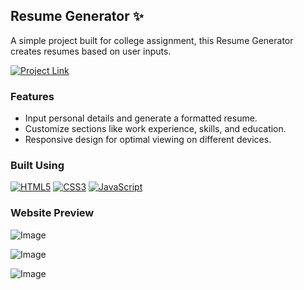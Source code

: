 ## Resume Generator ✨

A simple project built for college assignment, this Resume Generator creates resumes based on user inputs.

[![Project Link](https://img.shields.io/badge/Website%20Link-37a779?style=for-the-badge)]([https://resumegen.pages.dev/](https://resume-generator01.netlify.app/))

### Features
- Input personal details and generate a formatted resume.
- Customize sections like work experience, skills, and education.
- Responsive design for optimal viewing on different devices.

### Built Using
[![HTML5](https://img.shields.io/badge/html5-%23E34F26.svg?&style=for-the-badge&logo=html5&logoColor=white)](/)
[![CSS3](https://img.shields.io/badge/css3-%231572B6.svg?&style=for-the-badge&logo=css3&logoColor=white)](/)
[![JavaScript](https://img.shields.io/badge/javascript-%23323330.svg?&style=for-the-badge&logo=javascript&logoColor=%23F7DF1E)](/)

### Website Preview
![Image]([https://github.com/user-attachments/assets/54cfea40-85b9-46ac-9bbd-0f955c67a6bd](https://github.com/Raghvendrasingh17/Resume-Generator/blob/master/text.jpg.png))

![Image](https://github.com/user-attachments/assets/37067aaf-3094-4643-b4cf-da9243e3572c)

![Image]([https://github.com/user-attachments/assets/dd73b574-0bde-4d78-a546-c11ed06e69f8](https://github.com/Raghvendrasingh17/Resume-Generator/blob/master/textt.jpg.png))
